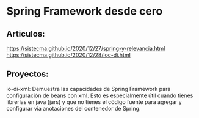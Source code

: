# Spring Framework desde cero

## Articulos:
  
  https://sistecma.github.io/2020/12/27/spring-y-relevancia.html
  https://sistecma.github.io/2020/12/28/ioc-di.html

## Proyectos:  
  io-di-xml: Demuestra las capacidades de Spring Framework para configuración de beans con xml. Esto es especialmente útil cuando tienes librerías en java (jars) y que no tienes el código fuente para agregar y configurar vía anotaciones del contenedor de Spring. 
